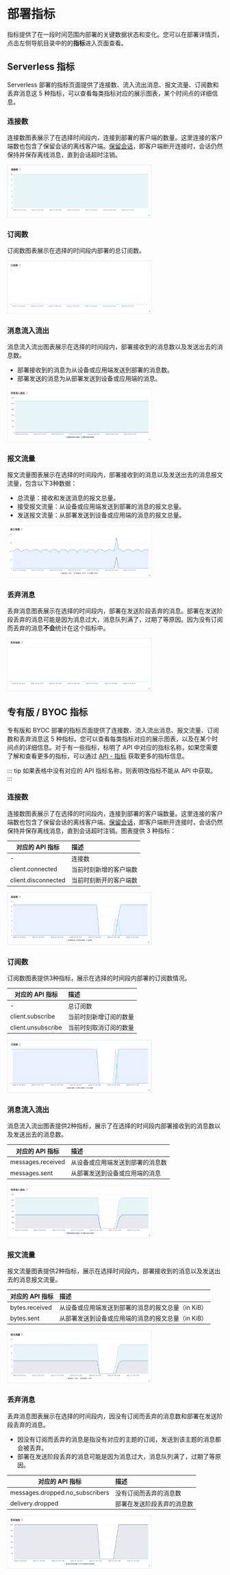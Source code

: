 <!-- markdownlint-disable MD001 -->

# 部署指标

指标提供了在一段时间范围内部署的关键数据状态和变化。您可以在部署详情页，点击左侧导航目录中的的**指标**进入页面查看。

## Serverless 指标
Serverless 部署的指标页面提供了连接数、流入流出消息、报文流量、订阅数和丢弃消息这 5 种指标，可以查看每类指标对应的展示图表，某个时间点的详细信息。


### 连接数
连接数图表展示了在选择时间段内，连接到部署的客户端的数量。这里连接的客户端数也包含了保留会话的离线客户端。[保留会话](https://www.emqx.com/zh/blog/mqtt-session)，即客户端断开连接时，会话仍然保持并保存离线消息，直到会话超时注销。

<img src="./_assets/metric_serverless_1.png" alt="metrics_detail" style="zoom: 33%;" />


### 订阅数
订阅数图表展示在选择的时间段内部署的总订阅数。

<img src="./_assets/metric_serverless_2.png" alt="metrics_detail" style="zoom: 33%;" />

### 消息流入流出
消息流入流出图表展示在选择的时间段内，部署接收到的消息数以及发送出去的消息数。
- 部署接收到的消息为从设备或应用端发送到部署的消息数。
- 部署发送的消息为从部署发送到设备或应用端的消息。

<img src="./_assets/metric_serverless_3.png" alt="metrics_detail" style="zoom: 33%;" />

### 报文流量

报文流量图表展示在选择的时间段内，部署接收到的消息以及发送出去的消息报文流量，包含以下3种数据：
- 总流量：接收和发送消息的报文总量。
- 接受报文流量：从设备或应用端发送到部署的消息的报文总量。
- 发送报文流量：从部署发送到设备或应用端的消息的报文总量。

<img src="./_assets/metric_serverless_4.png" alt="metrics_detail" style="zoom: 33%;" />

### 丢弃消息

丢弃消息图表展示在选择的时间段内，部署在发送阶段丢弃的消息。部署在发送阶段丢弃的消息可能是因为消息过大，消息队列满了，过期了等原因。因为没有订阅而丢弃的消息**不会**统计在这个指标中。

<img src="./_assets/metric_serverless_5.png" alt="metrics_detail" style="zoom: 33%;" />

## 专有版 / BYOC 指标

专有版和 BYOC 部署的指标页面提供了连接数、流入流出消息、报文流量、订阅数和丢弃消息这 5 种指标。您可以查看每类指标对应的展示图表，以及在某个时间点的详细信息。对于有一些指标，标明了 API 中对应的指标名称，如果您需要了解和查看更多的指标，可以通过 [API - 指标](../api/metrics.md) 获取更多的指标信息。

::: tip
如果表格中没有对应的 API 指标名称，则表明改指标不能从 API 中获取。
:::


### 连接数

连接数图表展示了在选择的时间段内，连接到部署的客户端数量。这里连接的客户端数也包含了保留会话的离线客户端。[保留会话](https://www.emqx.com/zh/blog/mqtt-session)，即客户端断开连接时，会话仍然保持并保存离线消息，直到会话超时注销。图表提供 3 种指标：

|对应的 API 指标            | 描述                                     |
| ----------------- | :--------------------------------------- |
| - | 连接数 |
| client.connected |当前时刻新增的客户端数              |
| client.disconnected     | 当前时刻断开的客户端数      |

<img src="./_assets/metrics_dedicated_1.png" alt="metrics_detail" style="zoom: 33%;" />

### 订阅数

订阅数图表提供3种指标，展示在选择的时间段内部署的订阅数情况。

|对应的 API 指标            | 描述                                     |
| ----------------- | :--------------------------------------- |
| - | 总订阅数|
| client.subscribe | 当前时刻新增订阅的数量  |
| client.unsubscribe    | 当前时刻取消订阅的数量  |

<img src="./_assets/metrics_dedicated_2.png" alt="metrics_detail" style="zoom: 33%;" />

### 消息流入流出
消息流入流出图表提供2种指标，展示了在选择的时间段内部署接收到的消息数以及发送出去的消息数。

|对应的 API 指标            | 描述                                     |
| ----------------- | :--------------------------------------- |
| messages.received | 从设备或应用端发送到部署的消息数   |
| messages.sent     | 从部署发送到设备或应用端的消息   |

<img src="./_assets/metrics_dedicated_3.png" alt="metrics_detail" style="zoom: 33%;" />

### 报文流量
报文流量图表提供2种指标，展示在选择时间段内，部署接收到的消息以及发送出去的消息报文流量。


|对应的 API 指标            | 描述                                     |
| ----------------- | :--------------------------------------- |
| bytes.received | 从设备或应用端发送到部署的消息的报文总量（in KiB）  |
| bytes.sent     | 从部署发送到设备或应用端的消息的报文总量（in KiB）  |

<img src="./_assets/metrics_dedicated_4.png" alt="metrics_detail" style="zoom: 33%;" />


### 丢弃消息
丢弃消息图表展示在选择的时间段内，因没有订阅而丢弃的消息数和部署在发送阶段丢弃的消息。
- 因没有订阅而丢弃的消息是指没有对应的主题的订阅，发送到该主题的消息都会被丢弃。
- 部署在发送阶段丢弃的消息可能是因为消息过大，消息队列满了，过期了等原因。

|对应的 API 指标            | 描述                                     |
| ----------------- | :--------------------------------------- |
| messages.dropped.no_subscribers | 没有订阅而丢弃的消息数  |
| delivery.dropped    | 部署在发送阶段丢弃的消息数 |

<img src="./_assets/metrics_dedicated_5.png" alt="metrics_detail" style="zoom: 33%;" />



